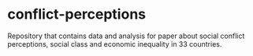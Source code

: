 # conflict-perceptions
Repository that contains data and analysis for paper about social conflict perceptions, social class and economic inequality in 33 countries.

